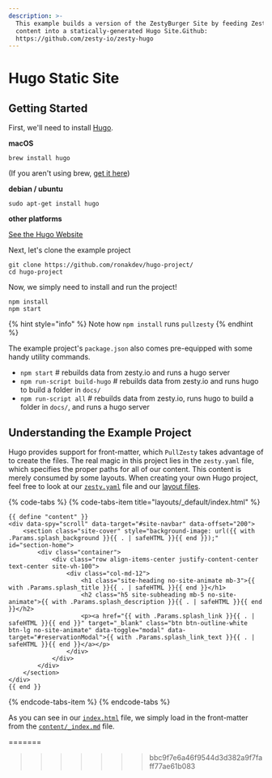 ```yaml
---
description: >-
  This example builds a version of the ZestyBurger Site by feeding Zesty.io
  content into a statically-generated Hugo Site.Github:
  https://github.com/zesty-io/zesty-hugo
---
```


# Hugo Static Site

## Getting Started

First, we'll need to install [Hugo](https://gohugo.io).

**macOS**

```text
brew install hugo
```

\(If you aren't using brew, [get it here](https://brew.sh/)\)

**debian / ubuntu**

```text
sudo apt-get install hugo
```

**other platforms**

[See the Hugo Website](https://gohugo.io/getting-started/installing)

Next, let's clone the example project

```text
git clone https://github.com/ronakdev/hugo-project/
cd hugo-project
```

Now, we simply need to install and run the project!

```text
npm install
npm start
```

{% hint style="info" %}
Note how `npm install` runs `pullzesty`
{% endhint %}

The example project's `package.json` also comes pre-equipped with some handy utility commands.

* `npm start` \# rebuilds data from zesty.io and runs a hugo server
* `npm run-script build-hugo` \# rebuilds data from zesty.io and runs hugo to build a folder in `docs/`
* `npm run-script all` \# rebuilds data from zesty.io, runs hugo to build a folder in `docs/`, and runs a hugo server

## Understanding the Example Project

Hugo provides support for front-matter, which `PullZesty` takes advantage of to create the files. The real magic in this project lies in the `zesty.yaml` file, which specifies the proper paths for all of our content. This content is merely consumed by some layouts. When creating your own Hugo project, feel free to look at our [`zesty.yaml`](https://github.com/zesty-io/hugo-project/blob/master/zesty.yaml) file and our [layout files](https://github.com/zesty-io/hugo-project/tree/master/layouts).

{% code-tabs %}
{% code-tabs-item title="layouts/\_default/index.html" %}
```markup
{{ define "content" }}
<div data-spy="scroll" data-target="#site-navbar" data-offset="200">
    <section class="site-cover" style="background-image: url({{ with .Params.splash_background }}{{ . | safeHTML }}{{ end }});" id="section-home">
        <div class="container">
            <div class="row align-items-center justify-content-center text-center site-vh-100">
                <div class="col-md-12">
                    <h1 class="site-heading no-site-animate mb-3">{{ with .Params.splash_title }}{{ . | safeHTML }}{{ end }}</h1>
                    <h2 class="h5 site-subheading mb-5 no-site-animate">{{ with .Params.splash_description }}{{ . | safeHTML }}{{ end }}</h2>
                    <p><a href="{{ with .Params.splash_link }}{{ . | safeHTML }}{{ end }}" target="_blank" class="btn btn-outline-white btn-lg no-site-animate" data-toggle="modal" data-target="#reservationModal">{{ with .Params.splash_link_text }}{{ . | safeHTML }}{{ end }}</a></p>
                </div>
            </div>
        </div>
    </section>
</div>
{{ end }}
```
{% endcode-tabs-item %}
{% endcode-tabs %}

As you can see in our [`index.html`](https://github.com/zesty-io/hugo-project/blob/master/layouts/_default/index.html) file, we simply load in the front-matter from the [`content/_index.md`](https://github.com/zesty-io/hugo-project/blob/master/content/_index.md) file.

=======

> > > > > > > bbc9f7e6a46f9544d3d382a9f7faff77ae61b083

